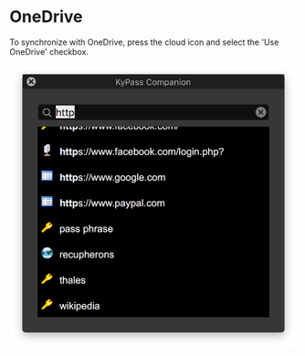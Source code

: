 # OneDrive

To synchronize with OneDrive, press the cloud icon and select the 'Use OneDrive' checkbox.

![Cloud provider page](../../.gitbook/assets/image%20%285%29.png)

